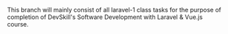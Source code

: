 This branch will mainly consist of all laravel-1 class tasks for the purpose of completion of DevSkill's Software Development with Laravel & Vue.js course.
